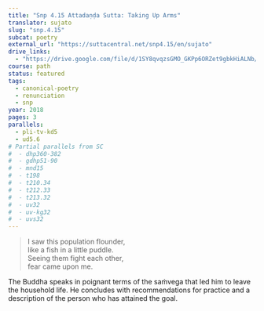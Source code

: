 ```yaml
---
title: "Snp 4.15 Attadaṇḍa Sutta: Taking Up Arms"
translator: sujato
slug: "snp.4.15"
subcat: poetry
external_url: "https://suttacentral.net/snp4.15/en/sujato"
drive_links:
  - "https://drive.google.com/file/d/1SY8qvqzsGMO_GKPp6ORZet9gbkHiALNb/view?usp=drivesdk"
course: path
status: featured
tags:
  - canonical-poetry
  - renunciation
  - snp
year: 2018
pages: 3
parallels:
  - pli-tv-kd5
  - ud5.6
# Partial parallels from SC
#  - dhp360-382
#  - gdhp51-90
#  - mnd15
#  - t198
#  - t210.34
#  - t212.33
#  - t213.32
#  - uv32
#  - uv-kg32
#  - uvs32
---
```


> I saw this population flounder,  
like a fish in a little puddle.  
Seeing them fight each other,  
fear came upon me.

The Buddha speaks in poignant terms of the saṁvega that led him to leave the household life. He concludes with recommendations for practice and a description of the person who has attained the goal.

